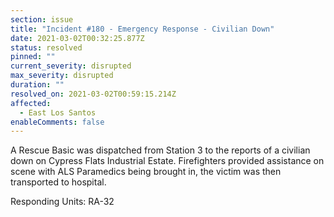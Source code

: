 ```yaml
---
section: issue
title: "Incident #180 - Emergency Response - Civilian Down"
date: 2021-03-02T00:32:25.877Z
status: resolved
pinned: ""
current_severity: disrupted
max_severity: disrupted
duration: ""
resolved_on: 2021-03-02T00:59:15.214Z
affected:
  - East Los Santos
enableComments: false
---
```

A Rescue Basic was dispatched from Station 3 to the reports of a civilian down on Cypress Flats Industrial Estate. Firefighters provided assistance on scene with ALS Paramedics being brought in, the victim was then transported to hospital.

Responding Units: RA-32